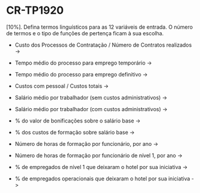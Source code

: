 # CR-TP1920

[10%]. Defina termos linguísticos para as 12 variáveis de entrada. O número de
termos e o tipo de funções de pertença ficam à sua escolha.

- Custo dos Processos de Contratação / Número de Contratos realizados ->

- Tempo médio do processo para emprego temporário ->

- Tempo médio do processo para emprego definitivo ->

- Custos com pessoal / Custos totais ->

- Salário médio por trabalhador (sem custos administrativos) ->

- Salário médio por trabalhador (com custos administrativos) ->

- % do valor de bonificações sobre o salário base ->

- % dos custos de formação sobre salário base ->

- Número de horas de formação por funcionário, por ano ->

- Número de horas de formação por funcionário de nível 1, por ano ->

- % de empregados de nível 1 que deixaram o hotel por sua iniciativa ->

- % de empregados operacionais que deixaram o hotel por sua iniciativa ->
